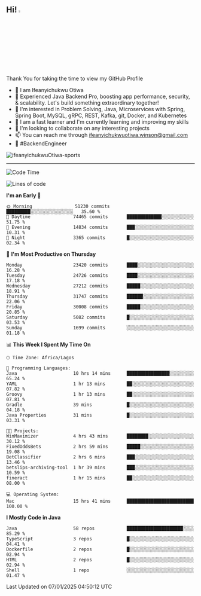<!-- BLOG-POST-LIST:START --><!-- BLOG-POST-LIST:END -->

## Hi! <img src="https://media.giphy.com/media/hvRJCLFzcasrR4ia7z/giphy.gif" width="4%"> 

Thank You for taking the time to view my GitHub Profile

- 👋 I am Ifeanyichukwu Otiwa
- 🚀 Experienced Java Backend Pro, boosting app performance, security, & scalability. Let's build something extraordinary together!
- 👀 I'm interested in Problem Solving, Java, Microservices with Spring, Spring Boot, MySQL, gRPC, REST, Kafka, git, Docker, and Kubernetes
- 🌱 I am a fast learner and I'm currently learning and improving my skills
- 💞️ I'm looking to collaborate on any interesting projects
- 📫 You can reach me through ifeanyichukwuotiwa.winson@gmail.com
- 🚀 #BackendEngineer

<p align="left" marginTop="10px"> <img src="https://komarev.com/ghpvc/?username=ifeanyichukwuOtiwa-sports&label=Profile%20views&color=0e75b6&style=for-the-badge" alt="ifeanyichukwuOtiwa-sports" /> </p>

***

<!--START_SECTION:waka-->
![Code Time](http://img.shields.io/badge/Code%20Time-3%2C292%20hrs%2040%20mins-blue)

![Lines of code](https://img.shields.io/badge/From%20Hello%20World%20I%27ve%20Written-35.6%20million%20lines%20of%20code-blue)

**I'm an Early 🐤** 

```text
🌞 Morning                51230 commits       █████████░░░░░░░░░░░░░░░░   35.60 % 
🌆 Daytime                74465 commits       █████████████░░░░░░░░░░░░   51.75 % 
🌃 Evening                14834 commits       ███░░░░░░░░░░░░░░░░░░░░░░   10.31 % 
🌙 Night                  3365 commits        █░░░░░░░░░░░░░░░░░░░░░░░░   02.34 % 
```
📅 **I'm Most Productive on Thursday** 

```text
Monday                   23420 commits       ████░░░░░░░░░░░░░░░░░░░░░   16.28 % 
Tuesday                  24726 commits       ████░░░░░░░░░░░░░░░░░░░░░   17.18 % 
Wednesday                27212 commits       █████░░░░░░░░░░░░░░░░░░░░   18.91 % 
Thursday                 31747 commits       ██████░░░░░░░░░░░░░░░░░░░   22.06 % 
Friday                   30008 commits       █████░░░░░░░░░░░░░░░░░░░░   20.85 % 
Saturday                 5082 commits        █░░░░░░░░░░░░░░░░░░░░░░░░   03.53 % 
Sunday                   1699 commits        ░░░░░░░░░░░░░░░░░░░░░░░░░   01.18 % 
```


📊 **This Week I Spent My Time On** 

```text
🕑︎ Time Zone: Africa/Lagos

💬 Programming Languages: 
Java                     10 hrs 14 mins      ████████████████░░░░░░░░░   65.24 % 
YAML                     1 hr 13 mins        ██░░░░░░░░░░░░░░░░░░░░░░░   07.82 % 
Groovy                   1 hr 13 mins        ██░░░░░░░░░░░░░░░░░░░░░░░   07.81 % 
Gradle                   39 mins             █░░░░░░░░░░░░░░░░░░░░░░░░   04.18 % 
Java Properties          31 mins             █░░░░░░░░░░░░░░░░░░░░░░░░   03.31 % 

🐱‍💻 Projects: 
WinMaximizer             4 hrs 43 mins       ████████░░░░░░░░░░░░░░░░░   30.12 % 
FixedOddsBets            2 hrs 59 mins       █████░░░░░░░░░░░░░░░░░░░░   19.08 % 
BetClassifier            2 hrs 6 mins        ███░░░░░░░░░░░░░░░░░░░░░░   13.46 % 
betslips-archiving-tool  1 hr 39 mins        ███░░░░░░░░░░░░░░░░░░░░░░   10.59 % 
fineract                 1 hr 15 mins        ██░░░░░░░░░░░░░░░░░░░░░░░   08.00 % 

💻 Operating System: 
Mac                      15 hrs 41 mins      █████████████████████████   100.00 % 
```

**I Mostly Code in Java** 

```text
Java                     58 repos            █████████████████████░░░░   85.29 % 
TypeScript               3 repos             █░░░░░░░░░░░░░░░░░░░░░░░░   04.41 % 
Dockerfile               2 repos             █░░░░░░░░░░░░░░░░░░░░░░░░   02.94 % 
HTML                     2 repos             █░░░░░░░░░░░░░░░░░░░░░░░░   02.94 % 
Shell                    1 repo              ░░░░░░░░░░░░░░░░░░░░░░░░░   01.47 % 
```




 Last Updated on 07/01/2025 04:50:12 UTC
<!--END_SECTION:waka-->

<!--
<p align="center">
![trophy](https://github-profile-trophy.vercel.app/?username=ifeanyichukwuOtiwa-sports&theme=onedark) (https://github.com/ryo-ma/github-profile-trophy)
</p>
-->

<!---
ifeanyi-otiwa/ifeanyi-otiwa is a ✨ special ✨ repository because its `README.md` (this file) appears on your GitHub profile.
You can click the Preview link to take a look at your changes.
--->
